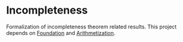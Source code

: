 # Incompleteness

Formalization of incompleteness theorem related results. This project depends on [Foundation](https://github.com/FormalizedFormalLogic/Foundation) and [Arithmetization](https://github.com/FormalizedFormalLogic/Arithmetization).
